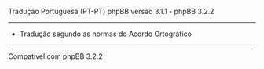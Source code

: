 
Tradução Portuguesa (PT-PT) phpBB versão 3.1.1 - phpBB 3.2.2

------------
* Tradução segundo as normas do Acordo Ortográfico

------------
Compatível com phpBB 3.2.2